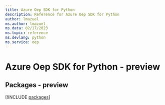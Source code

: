 ```yaml
---
title: Azure Oep SDK for Python
description: Reference for Azure Oep SDK for Python
author: lmazuel
ms.author: lmazuel
ms.data: 02/17/2023
ms.topic: reference
ms.devlang: python
ms.service: oep
---
```

# Azure Oep SDK for Python - preview
## Packages - preview
[!INCLUDE [packages](oep-index.md)]